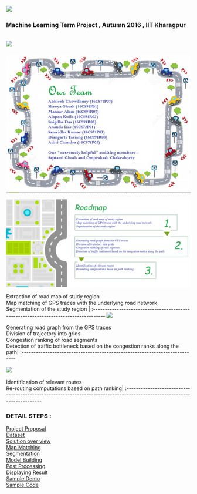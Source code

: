 ![](https://github.com/cs60050/MacTrackz/blob/master/Picture/logo.jpg)

### Machine Learning Term Project , Autumn 2016 , IIT Kharagpur

![](https://github.com/cs60050/MacTrackz/blob/master/Picture/rush_hour_traffic_cartoon_corr.jpg)
------------------------------------------------------------------------------------
![](https://github.com/cs60050/MacTrackz/blob/master/Picture/team.jpg)




![](https://github.com/cs60050/MacTrackz/blob/master/Picture/roadmap.jpg)

Extraction of road map of study region<br />Map matching of GPS traces with the underlying road network<br />Segmentation of the study region |
:----------------------------------------------------------------------------------- 
![](https://github.com/cs60050/MacTrackz/blob/master/Picture/roadmap%20arrow.png)

Generating road graph from the GPS traces<br />Division of trajectory into grids<br />Congestion ranking of road segments<br />Detection of traffic bottleneck based on the congestion ranks along the path|
:---------------------------------------------------------------------------

![](https://github.com/cs60050/MacTrackz/blob/master/Picture/roadmap%20arrow.png)

Identification of relevant routes<br />Re-routing computations based on path ranking|
:------------------------------------------------------------------------------------------------------------------------

### DETAIL STEPS :

 [Project Proposal ](https://github.com/cs60050/MacTrackz/blob/master/Docs/Project_Proposal.md)<br/>
 [Dataset](https://github.com/cs60050/MacTrackz/blob/master/Docs/dataset.md)<br/>
 [Solution over view](https://github.com/cs60050/MacTrackz/blob/master/Docs/Solution%20overview.md)<br/>
 [Map Matching](https://github.com/cs60050/MacTrackz/blob/master/Docs/Preprocessing.md)<br/>
 [Segmentation](https://github.com/cs60050/MacTrackz/blob/master/Docs/Road%20Segmentation.md)<br/>
 [Model Building](https://github.com/cs60050/MacTrackz/blob/master/Docs/Model%20Building.md)<br/>
 [Post Processing]()<br/>
 [Displaying Result ](https://github.com/cs60050/MacTrackz/blob/master/Docs/Graphical%20User%20Interface.md)<br/>
 [Sample Demo](http://10.15.9.65:8888/xampp/macTrackz)<br/>
 [Sample Code](https://github.com/cs60050/MacTrackz/tree/master/Code)<br/>

